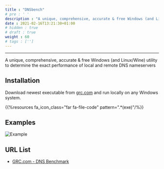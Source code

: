 ```yaml
---
title : "DNSbench"
# pre : ' '
description : "A unique, comprehensive, accurate & free Windows (and Linux/Wine) utility to determine the exact performance of local and remote DNS nameservers."
date : 2021-02-16T13:21:30+01:00
# hidden : true
# draft : true
weight : 60
# tags : ['']
---
```


---

A unique, comprehensive, accurate & free Windows (and Linux/Wine) utility to determine the exact performance of local and remote DNS nameservers

## Installation

Download newest executable from [grc.com](https://www.grc.com/dns/benchmark.htm) and run locally on any Windows system.

{{%resources fa_icon_class="far fa-file-code" pattern=".*(exe)"/%}}

## Examples

![Example](images/example.png)

## URL List

- [GRC.com - DNS Benchmark](https://www.grc.com/dns/benchmark.htm)
